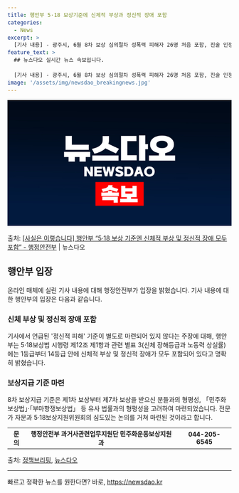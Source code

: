 ```yaml
---
title: 행안부 5·18 보상기준에 신체적 부상과 정신적 장애 포함
categories:
  - News
excerpt: >
  [기사 내용] - 광주시, 6월 8차 보상 심의절차 성폭력 피해자 26명 처음 포함, 진술 인정 받아도 보상…
feature_text: >
  ## 뉴스다오 실시간 뉴스 속보입니다.

  [기사 내용] - 광주시, 6월 8차 보상 심의절차 성폭력 피해자 26명 처음 포함, 진술 인정 받아도 보상…
image: '/assets/img/newsdao_breakingnews.jpg'
---
```


![뉴스다오 속보](/assets/img/newsdao_breakingnews.jpg)

<p>출처: <a href="https://newsdao.kr/3913" rel="dofollow">[사실은 이렇습니다] 행안부 “5·18 보상 기준엔 신체적 부상 및 정신적 장애 모두 포함” - 행정안전부</a> | 뉴스다오</p>

<h2 data-ke-size="size26">행안부 입장</h2>
<p data-ke-size="size16">온라인 매체에 실린 기사 내용에 대해 행정안전부가 입장을 밝혔습니다. 기사 내용에 대한 행안부의 입장은 다음과 같습니다.</p>

<h3>신체 부상 및 정신적 장애 포함</h3>
<p data-ke-size="size16">기사에서 언급된 '정신적 피해' 기준이 별도로 마련되어 있지 않다는 주장에 대해, 행안부는 5·18보상법 시행령 제12조 제1항과 관련 별표 3(신체 장해등급과 노동력 상실률)에는 1등급부터 14등급 안에 신체적 부상 및 정신적 장애가 모두 포함되어 있다고 명확히 밝혔습니다.</p>

<h3>보상지급 기준 마련</h3>
<p data-ke-size="size16">8차 보상지급 기준은 제1차 보상부터 제7차 보상을 받으신 분들과의 형평성, 「민주화보상법」·「부마항쟁보상법」 등 유사 법률과의 형평성을 고려하여 마련되었습니다. 전문가 자문과 5·18보상지원위원회의 심도있는 논의를 거쳐 마련된 것이라고 합니다.</p>

<table>
	<tr>
		<td style="text-align: center; height: 17px;"><b>문의</b></td>
		<td style="text-align: center; height: 17px;"><b>행정안전부 과거사관련업무지원단 민주화운동보상지원과</b></td>
		<td style="text-align: center; height: 17px;"><b>044-205-6545</b></td>
	</tr>
</table>

<p data-ke-size="size16">출처: <a href="https://www.korea.kr/news/release.do?newsId=156536609">정책브리핑</a>, <a href="https://newsdao.kr/3913">뉴스다오</a></p>
<hr> 

빠르고 정확한 뉴스를 원한다면? 바로, <a href="https://newsdao.kr" rel="dofollow">https://newsdao.kr</a>


